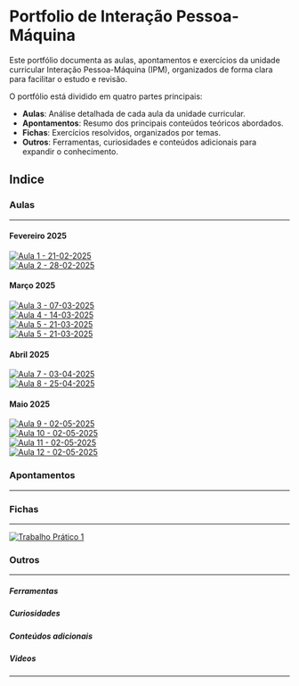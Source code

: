 # Portfolio de Interação Pessoa-Máquina

Este portfólio documenta as aulas, apontamentos e exercícios da unidade curricular Interação Pessoa-Máquina (IPM), organizados de forma clara para facilitar o estudo e revisão.

O portfólio está dividido em quatro partes principais:

- **Aulas**: Análise detalhada de cada aula da unidade curricular.
- **Apontamentos**: Resumo dos principais conteúdos teóricos abordados.
- **Fichas**: Exercícios resolvidos, organizados por temas.
- **Outros**: Ferramentas, curiosidades e conteúdos adicionais para expandir o conhecimento.

## Indice

### Aulas

---

#### Fevereiro 2025

[![Aula 1 - 21-02-2025](https://img.shields.io/badge/Aula%201-21--02--2025-blue?style=for-the-badge)](aulas/21-02-2025.md) <br/>
[![Aula 2 - 28-02-2025](https://img.shields.io/badge/Aula%202-28--02--2025-blue?style=for-the-badge)](aulas/28-02-2025.md) <br/>

#### Março 2025

[![Aula 3 - 07-03-2025](https://img.shields.io/badge/Aula%203-07--03--2025-blue?style=for-the-badge)](aulas/07-03-2025.md) <br/>
[![Aula 4 - 14-03-2025](https://img.shields.io/badge/Aula%204-14--03--2025-blue?style=for-the-badge)](aulas/14-03-2025.md) <br/>
[![Aula 5 - 21-03-2025](https://img.shields.io/badge/Aula%205-21--03--2025-blue?style=for-the-badge)](aulas/21-03-2025.md) <br/>
[![Aula 5 - 21-03-2025](https://img.shields.io/badge/Aula%205-21--03--2025-blue?style=for-the-badge)](aulas/21-03-2025.md) <br/>

#### Abril 2025

[![Aula 7 - 03-04-2025](https://img.shields.io/badge/Aula%207-03--04--2025-blue?style=for-the-badge)](aulas/03-04-2025.md) <br/>
[![Aula 8 - 25-04-2025](https://img.shields.io/badge/Aula%208-25--04--2025-blue?style=for-the-badge)](aulas/25-04-2025.md) <br/>

#### Maio 2025

[![Aula 9 - 02-05-2025](https://img.shields.io/badge/Aula%209-02--05--2025-blue?style=for-the-badge)](aulas/02-05-2025.md) <br/>
[![Aula 10 - 02-05-2025](https://img.shields.io/badge/Aula%2010-02--05--2025-blue?style=for-the-badge)](aulas/02-05-2025.md) <br/>
[![Aula 11 - 02-05-2025](https://img.shields.io/badge/Aula%2011-02--05--2025-blue?style=for-the-badge)](aulas/02-05-2025.md) <br/>
[![Aula 12 - 02-05-2025](https://img.shields.io/badge/Aula%2012-02--05--2025-blue?style=for-the-badge)](aulas/02-05-2025.md) <br/>


### Apontamentos

---




### Fichas

---

[![Trabalho Prático 1](https://img.shields.io/badge/Trabalho%20Prático%201-28A745?style=for-the-badge)](fichas/trabalho_pratico_1.pdf) <br>


### Outros

---
##### Ferramentas


##### Curiosidades

##### Conteúdos adicionais

##### Videos 


---

